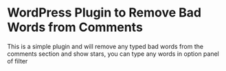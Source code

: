 # WordPress Plugin to Remove Bad Words from Comments
This is a simple plugin and will remove any typed bad words from the comments section and show stars, you can type any words in option panel of filter
